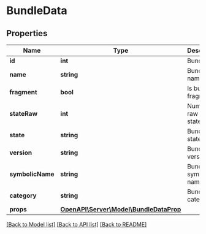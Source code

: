 # BundleData

## Properties
Name | Type | Description | Notes
------------ | ------------- | ------------- | -------------
**id** | **int** | Bundle ID | [optional] 
**name** | **string** | Bundle name | [optional] 
**fragment** | **bool** | Is bundle a fragment | [optional] 
**stateRaw** | **int** | Numeric raw bundle state value | [optional] 
**state** | **string** | Bundle state value | [optional] 
**version** | **string** | Bundle version | [optional] 
**symbolicName** | **string** | Bundle symbolic name | [optional] 
**category** | **string** | Bundle category | [optional] 
**props** | [**OpenAPI\Server\Model\BundleDataProp**](BundleDataProp.md) |  | [optional] 

[[Back to Model list]](../README.md#documentation-for-models) [[Back to API list]](../README.md#documentation-for-api-endpoints) [[Back to README]](../README.md)


